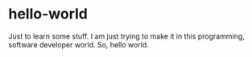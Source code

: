 # hello-world
Just to learn some stuff.
I am just trying to make it in this programming, software developer world. So, hello world.
